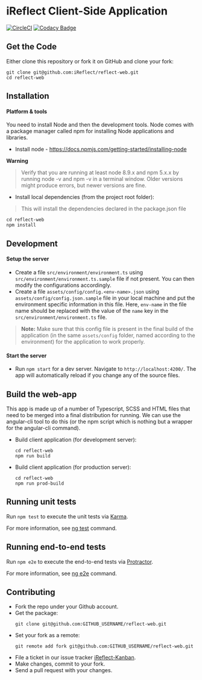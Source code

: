 # iReflect Client-Side Application

[![CircleCI](https://circleci.com/gh/iReflect/reflect-web.svg?style=svg)](https://circleci.com/gh/iReflect/reflect-web)
[![Codacy Badge](https://api.codacy.com/project/badge/Grade/1524ac994f344ceebf06f6003a1a0037)](https://www.codacy.com/app/iReflect/reflect-web?utm_source=github.com&amp;utm_medium=referral&amp;utm_content=iReflect/reflect-web&amp;utm_campaign=Badge_Grade)

## Get the Code
Either clone this repository or fork it on GitHub and clone your fork:
```
git clone git@github.com:iReflect/reflect-web.git
cd reflect-web
```

## Installation
#### Platform & tools
You need to install Node and then the development tools. Node comes with a package manager called npm for installing Node applications and libraries.

- Install node - https://docs.npmjs.com/getting-started/installing-node

**Warning**
> Verify that you are running at least node 8.9.x and npm 5.x.x by running node -v and npm -v in a terminal window. Older versions might produce errors, but newer versions are fine.

- Install local dependencies (from the project root folder):

> This will install the dependencies declared in the package.json file

```
cd reflect-web
npm install
```
## Development
#### Setup the server
- Create a file `src/environment/environment.ts` using `src/environment/environment.ts.sample` file if not present. 
You can then modify the configurations accordingly.
- Create a file `assets/config/config.<env-name>.json` using `assets/config/config.json.sample` file in your local machine and put the environment specific information in this file. Here, `env-name` in the file name should be replaced with the value of the `name` key in the `src/environment/environment.ts` file.
> **Note:** Make sure that this config file is present in the final build of the application (in the same `assets/config` folder, named according to the environment) for the application to work properly.
#### Start the server
- Run `npm start` for a dev server. Navigate to `http://localhost:4200/`. The app will automatically reload if you change 
any of the source files.

## Build the web-app
This app is made up of a number of Typescript, SCSS and HTML files that need to be merged into a final distribution for running.  We can use the angular-cli tool to do this (or the npm script which is nothing but a wrapper for the angular-cli command).
* Build client application (for development server):
    ```
    cd reflect-web
    npm run build
    ```
* Build client application (for production server):
    ```
    cd reflect-web
    npm run prod-build
    ```

## Running unit tests

Run `npm test` to execute the unit tests via [Karma](https://karma-runner.github.io).

For more information, see [ng test](https://github.com/angular/angular-cli/wiki/test) command. 

## Running end-to-end tests

Run `npm e2e` to execute the end-to-end tests via [Protractor](http://www.protractortest.org/).

For more information, see [ng e2e](https://github.com/angular/angular-cli/wiki/e2e) command. 

## Contributing
- Fork the repo under your Github account.
- Get the package:
    ```
    git clone git@github.com:GITHUB_USERNAME/reflect-web.git
    ```
- Set your fork as a remote:
    ```
    git remote add fork git@github.com:GITHUB_USERNAME/reflect-web.git
    ```
- File a ticket in our issue tracker [iReflect-Kanban](https://ireflect.atlassian.net/).
- Make changes, commit to your fork.
- Send a pull request with your changes.
